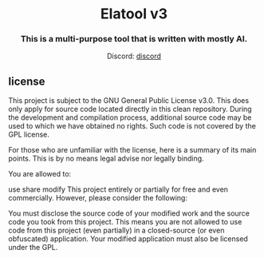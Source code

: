 <div align="center">
<h1>Elatool v3</h1>
<h3>This is a multi-purpose tool that is written with mostly AI.</h3>
Discord: <a href="https://discord.com/invite/Dp7wdwMRHy">discord</a><br>
</div>




## license

This project is subject to the GNU General Public License v3.0. This does only apply for source code located directly in this clean repository. During the development and compilation process, additional source code may be used to which we have obtained no rights. Such code is not covered by the GPL license.

For those who are unfamiliar with the license, here is a summary of its main points. This is by no means legal advise nor legally binding.

You are allowed to:

use
share
modify
This project entirely or partially for free and even commercially. However, please consider the following:

You must disclose the source code of your modified work and the source code you took from this project. This means you are not allowed to use code from this project (even partially) in a closed-source (or even obfuscated) application.
Your modified application must also be licensed under the GPL.
